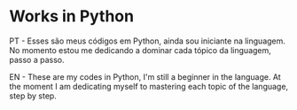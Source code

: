 # Works in Python 

PT - Esses são meus códigos em Python, ainda sou iniciante na linguagem. No momento estou me dedicando a dominar cada tópico da linguagem, passo a passo. 

EN - These are my codes in Python, I'm still a beginner in the language. At the moment I am dedicating myself to mastering each topic of the language, step by step. 
